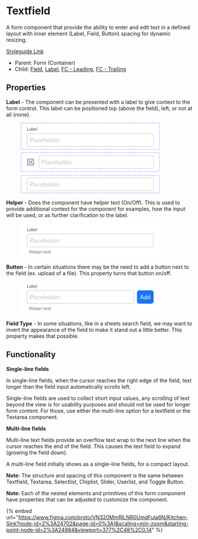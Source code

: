 # Textfield

A form component that provide the ability to enter and edit text in a defined layout with inner element (Label, Field, Button) spacing for dynamic resizing.

[Styleguide Link](https://zpl.io/V1EdG6Q)

* Parent: Form (Container)
* Child: [Field](../../overview/field/), [Label](../../overview/label.md), [FC - Leading](fc-leading.md), [FC - Trailing](fc-trailing.md)

## Properties

**Label** - The component can be presented with a label to give context to the form control. This label can be positioned top (above the field), left, or not at all (none).

<figure><img src="../../../.gitbook/assets/Label (9).png" alt=""><figcaption></figcaption></figure>

**Helper** - Does the component have helper text (On/Off). This is used to provide additional context for the component for examples, how the input will be used, or as further clarification to the label.

<figure><img src="../../../.gitbook/assets/Helper (4).png" alt=""><figcaption></figcaption></figure>

**Button** - In certain situations there may be the need to add a button next to the field (ex. upload of a file). This property turns that button on/off.

<figure><img src="../../../.gitbook/assets/Button.png" alt=""><figcaption></figcaption></figure>

**Field Type** - In some situations, like in a sheets search field, we may want to invert the appearance of the field to make it stand out a little better. This property makes that possible.

## Functionality

**Single-line fields**

In single-line fields, when the cursor reaches the right edge of the field, text longer than the field input automatically scrolls left.

Single-line fields are used to collect short input values, any scrolling of text beyond the view is for usability purposes and should not be used for longer form content. For those, use either the multi-line option for a textfield or the Textarea component.

**Multi-line fields**

Multi-line text fields provide an overflow text wrap to the next line when the cursor reaches the end of the field. This causes the text field to expand (growing the field down).

A multi-line field initially shows as a single-line fields, for a compact layout.

**Note:** The structure and spacing of this component is the same between Textfield, Textarea, Selectlist, Chiplist, Slider, Userlist, and Toggle Button.

**Note:** Each of the nested elements and primitives of this form component have properties that can be adjusted to customize the component.

{% embed url="https://www.figma.com/proto/VN320MmRlLNR0UmdFula6N/Kitchen-Sink?node-id=2%3A24702&page-id=0%3A1&scaling=min-zoom&starting-point-node-id=2%3A24884&viewport=377%2C48%2C0.14" %}
